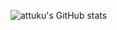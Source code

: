![attuku's GitHub stats](https://github-readme-stats.vercel.app/api?username=attuku&show_icons=true)
